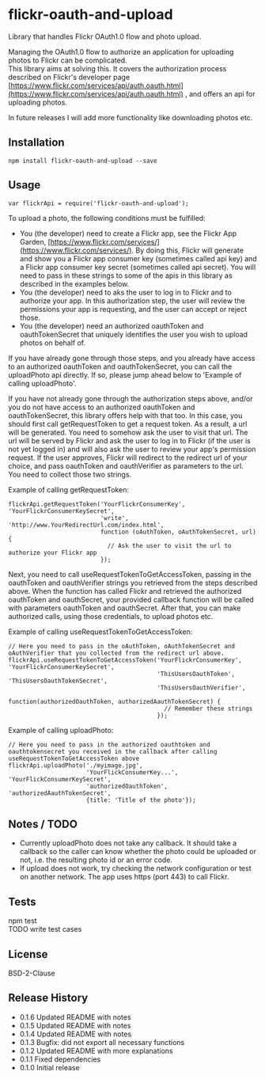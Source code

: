 flickr-oauth-and-upload
=======================

Library that handles Flickr OAuth1.0 flow and photo upload.  
  
Managing the OAuth1.0 flow to authorize an application for uploading photos to Flickr can be complicated.  
This library aims at solving this. It covers the authorization process described on Flickr's developer page [https://www.flickr.com/services/api/auth.oauth.html](https://www.flickr.com/services/api/auth.oauth.html) , and offers an api for uploading photos.  
  
In future releases I will add more functionality like downloading photos etc.
  
## Installation

    npm install flickr-oauth-and-upload --save

## Usage

    var flickrApi = require('flickr-oauth-and-upload');  
  
To upload a photo, the following conditions must be fulfilled:  
- You (the developer) need to create a Flickr app, see the Flickr App Garden, [https://www.flickr.com/services/](https://www.flickr.com/services/). By doing this, Flickr will generate and show you a Flickr app consumer key (sometimes called api key) and a Flickr app consumer key secret (sometimes called api secret). You will need to pass in these strings to some of the apis in this library as described in the examples below.    
- You (the developer) need to aks the user to log in to Flickr and to authorize your app. In this authorization step, the user will review the permissions your app is requesting, and the user can accept or reject those.  
- You (the developer) need an authorized oauthToken and oauthTokenSecret that uniquely identifies the user you wish to upload photos on behalf of.  
  
If you have already gone through those steps, and you already have access to an authorized oauthToken and oauthTokenSecret, you can call the uploadPhoto api directly. If so, please jump ahead below to 'Example of calling uploadPhoto'. 
  
If you have not already gone through the authorization steps above, and/or you do not have access to an authorized oauthToken and oauthTokenSecret, this library offers help with that too. In this case, you should first call getRequestToken to get a request token. As a result, a url will be generated. You need to somehow ask the user to visit that url. The url will be served by Flickr and ask the user to log in to Flickr (if the user is not yet logged in) and will also ask the user to review your app's permission request. If the user approves, Flickr will redirect to the redirect url of your choice, and pass oauthToken and oauthVerifier as parameters to the url. You need to collect those two strings.  
  
Example of calling getRequestToken:  
  
    flickrApi.getRequestToken('YourFlickrConsumerKey', 'YourFlickrConsumerKeySecret',
                              'write', 'http://www.YourRedirectUrl.com/index.html',
                              function (oAuthToken, oAuthTokenSecret, url) {
                                // Ask the user to visit the url to authorize your Flickr app
                              });
  
Next, you need to call useRequestTokenToGetAccessToken, passing in the oauthToken and oauthVerifier strings you retrieved from the steps described above. When the function has called Flickr and retrieved the authorized oauthToken and oauthSecret, your provided callback function will be called with parameters oauthToken and oauthSecret. After that, you can make authorized calls, using those credentials, to upload photos etc.
  
Example of calling useRequestTokenToGetAccessToken:

    // Here you need to pass in the oAuthToken, oAuthTokenSecret and oAuthVerifier that you collected from the redirect url above.  
    flickrApi.useRequestTokenToGetAccessToken('YourFlickrConsumerKey', 'YourFlickrConsumerKeySecret',
                                              'ThisUsersOauthToken', 'ThisUsersOauthTokenSecret',
                                              'ThisUsersOauthVerifier',
                                              function(authorizedOauthToken, authorizedAauthTokenSecret) {
                                                // Remember these strings
                                              });
  
Example of calling uploadPhoto:  

    // Here you need to pass in the authorized oauthtoken and oauthtokensecret you received in the callback after calling useRequestTokenToGetAccessToken above  
    flickrApi.uploadPhoto('./myimage.jpg',
                          'YourFlickConsumerKey...', 'YourFlickConsumerKeySecret',
                          'authorizedOauthToken', 'authorizedAauthTokenSecret',
                          {title: 'Title of the photo'});
  
## Notes / TODO

- Currently uploadPhoto does not take any callback. It should take a callback so the caller can know whether the photo could be uploaded or not, i.e. the resulting photo id or an error code.
- If upload does not work, try checking the network configuration or test on another network. The app uses https (port 443) to call Flickr.
  
## Tests

npm test  
TODO write test cases

## License

BSD-2-Clause

## Release History

* 0.1.6 Updated README with notes
* 0.1.5 Updated README with notes
* 0.1.4 Updated README with notes
* 0.1.3 Bugfix: did not export all necessary functions
* 0.1.2 Updated README with more explanations
* 0.1.1 Fixed dependencies
* 0.1.0 Initial release

